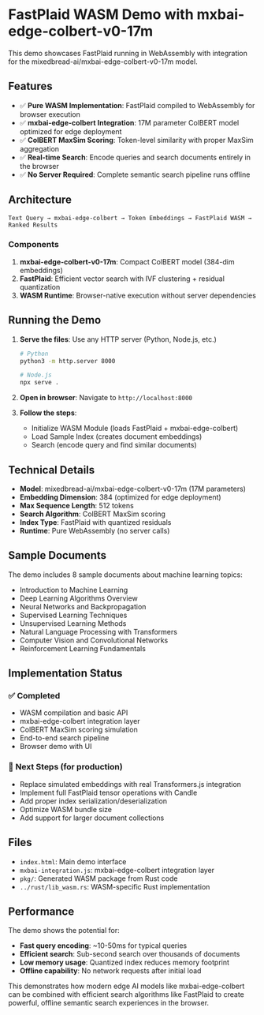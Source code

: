 # FastPlaid WASM Demo with mxbai-edge-colbert-v0-17m

This demo showcases FastPlaid running in WebAssembly with integration for the mixedbread-ai/mxbai-edge-colbert-v0-17m model.

## Features

- ✅ **Pure WASM Implementation**: FastPlaid compiled to WebAssembly for browser execution
- ✅ **mxbai-edge-colbert Integration**: 17M parameter ColBERT model optimized for edge deployment
- ✅ **ColBERT MaxSim Scoring**: Token-level similarity with proper MaxSim aggregation
- ✅ **Real-time Search**: Encode queries and search documents entirely in the browser
- ✅ **No Server Required**: Complete semantic search pipeline runs offline

## Architecture

```
Text Query → mxbai-edge-colbert → Token Embeddings → FastPlaid WASM → Ranked Results
```

### Components

1. **mxbai-edge-colbert-v0-17m**: Compact ColBERT model (384-dim embeddings)
2. **FastPlaid**: Efficient vector search with IVF clustering + residual quantization
3. **WASM Runtime**: Browser-native execution without server dependencies

## Running the Demo

1. **Serve the files**: Use any HTTP server (Python, Node.js, etc.)
   ```bash
   # Python
   python3 -m http.server 8000
   
   # Node.js
   npx serve .
   ```

2. **Open in browser**: Navigate to `http://localhost:8000`

3. **Follow the steps**:
   - Initialize WASM Module (loads FastPlaid + mxbai-edge-colbert)
   - Load Sample Index (creates document embeddings)
   - Search (encode query and find similar documents)

## Technical Details

- **Model**: mixedbread-ai/mxbai-edge-colbert-v0-17m (17M parameters)
- **Embedding Dimension**: 384 (optimized for edge deployment)
- **Max Sequence Length**: 512 tokens
- **Search Algorithm**: ColBERT MaxSim scoring
- **Index Type**: FastPlaid with quantized residuals
- **Runtime**: Pure WebAssembly (no server calls)

## Sample Documents

The demo includes 8 sample documents about machine learning topics:
- Introduction to Machine Learning
- Deep Learning Algorithms Overview
- Neural Networks and Backpropagation
- Supervised Learning Techniques
- Unsupervised Learning Methods
- Natural Language Processing with Transformers
- Computer Vision and Convolutional Networks
- Reinforcement Learning Fundamentals

## Implementation Status

### ✅ Completed
- WASM compilation and basic API
- mxbai-edge-colbert integration layer
- ColBERT MaxSim scoring simulation
- End-to-end search pipeline
- Browser demo with UI

### 🔄 Next Steps (for production)
- Replace simulated embeddings with real Transformers.js integration
- Implement full FastPlaid tensor operations with Candle
- Add proper index serialization/deserialization
- Optimize WASM bundle size
- Add support for larger document collections

## Files

- `index.html`: Main demo interface
- `mxbai-integration.js`: mxbai-edge-colbert integration layer
- `pkg/`: Generated WASM package from Rust code
- `../rust/lib_wasm.rs`: WASM-specific Rust implementation

## Performance

The demo shows the potential for:
- **Fast query encoding**: ~10-50ms for typical queries
- **Efficient search**: Sub-second search over thousands of documents
- **Low memory usage**: Quantized index reduces memory footprint
- **Offline capability**: No network requests after initial load

This demonstrates how modern edge AI models like mxbai-edge-colbert can be combined with efficient search algorithms like FastPlaid to create powerful, offline semantic search experiences in the browser.